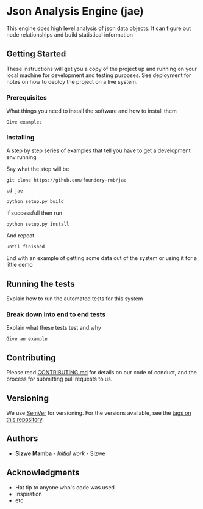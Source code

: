 # Json Analysis Engine (jae)

This engine does high level analysis of json data objects. It can figure out node relationships and build statistical information 

## Getting Started

These instructions will get you a copy of the project up and running on your local machine for development and testing purposes. See deployment for notes on how to deploy the project on a live system.

### Prerequisites

What things you need to install the software and how to install them

```
Give examples
```

### Installing

A step by step series of examples that tell you have to get a development env running

Say what the step will be

```
git clone https://gihub.com/foundery-rmb/jae
```

```
cd jae
```

```
python setup.py build
```

if successfull then run

```
python setup.py install
```

And repeat

```
until finished
```

End with an example of getting some data out of the system or using it for a little demo

## Running the tests

Explain how to run the automated tests for this system

### Break down into end to end tests

Explain what these tests test and why

```
Give an example
```

## Contributing

Please read [CONTRIBUTING.md](https://gist.github.com/PurpleBooth/b24679402957c63ec426) for details on our code of conduct, and the process for submitting pull requests to us.

## Versioning

We use [SemVer](http://semver.org/) for versioning. For the versions available, see the [tags on this repository](https://github.com/your/project/tags). 

## Authors

* **Sizwe Mamba** - *Initial work* - [Sizwe](sizwe.mamba@rmb.co.za)

## Acknowledgments

* Hat tip to anyone who's code was used
* Inspiration
* etc
